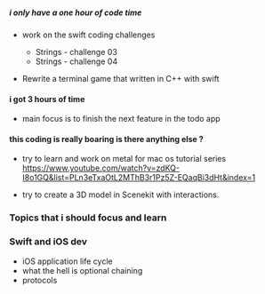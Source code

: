 ##### i only have a one hour of code time 

- work on the swift coding challenges 
	- Strings - challenge 03
	- Strings - challenge 04 

- Rewrite a terminal game that written in C++ with swift 


#### i got 3 hours of time 

-  main focus is to finish the next feature in the todo app 


#### this coding is really boaring is there anything else ?

- try to learn and work on metal for mac os tutorial series 
https://www.youtube.com/watch?v=zdKQ-I8o1GQ&list=PLn3eTxaOtL2MThB3r1Pz5Z-EQaqBi3dHt&index=1 

- try to create a  3D model in Scenekit with interactions.  



### Topics that i should focus and learn


### Swift and iOS dev 

- iOS application life cycle 
- what the hell is optional chaining 
- protocols 